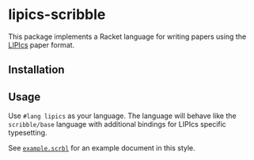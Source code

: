 # lipics-scribble

This package implements a Racket language for writing papers using the
[LIPIcs](http://www.dagstuhl.de/publikationen/lipics/) paper format.

Installation
------------

Usage
-----

Use `#lang lipics` as your language. The language will behave like the
`scribble/base` language with additional bindings for LIPIcs specific
typesetting.

See [`example.scrbl`](example.scrbl) for an example document in this style.
